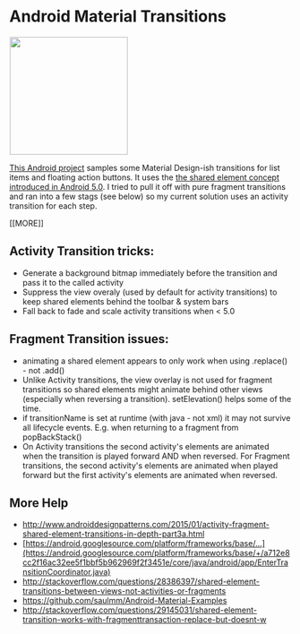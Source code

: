 # Android Material Transitions

<img src="https://raw.githubusercontent.com/toddway/MaterialTransitions/master/img/activity-transitions.gif" style="width:210px;border:1px solid #eeeeee"/>

[This Android project](https://github.com/toddway/MaterialTransitions) samples some Material Design-ish transitions for list items and floating action buttons.  It uses the
[the shared element concept introduced in Android 5.0](https://developer.android.com/training/material/animations.html).  I tried to pull it off with pure fragment transitions and ran into a few stags (see below)
so my current solution uses an activity transition for each step.

[[MORE]]

## Activity Transition tricks:

- Generate a background bitmap immediately before the transition and pass it to the called activity
- Suppress the view overaly (used by default for activity transitions) to keep shared elements behind the toolbar & system bars
- Fall back to fade and scale activity transitions when < 5.0

## Fragment Transition issues:

- animating a shared element appears to only work when using .replace() - not .add()
- Unlike Activity transitions, the view overlay is not used for fragment transitions so shared elements
  might animate behind other views (especially when reversing a transition).  setElevation() helps some of the time.
- if transitionName is set at runtime (with java - not xml) it may not survive all lifecycle events.
  E.g. when returning to a fragment from popBackStack()
- On Activity transitions the second activity's elements are animated when the transition is played forward AND
when reversed.  For Fragment transitions, the second activity's elements are animated when played forward but
the first activity's elements are animated when reversed.

## More Help
- http://www.androiddesignpatterns.com/2015/01/activity-fragment-shared-element-transitions-in-depth-part3a.html
- [https://android.googlesource.com/platform/frameworks/base/...](https://android.googlesource.com/platform/frameworks/base/+/a712e8cc2f16ac32ee5f1bbf5b962969f2f3451e/core/java/android/app/EnterTransitionCoordinator.java)
- http://stackoverflow.com/questions/28386397/shared-element-transitions-between-views-not-activities-or-fragments
- https://github.com/saulmm/Android-Material-Examples
- http://stackoverflow.com/questions/29145031/shared-element-transition-works-with-fragmenttransaction-replace-but-doesnt-w
